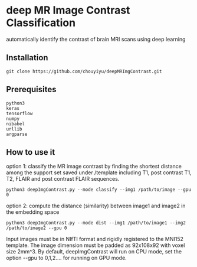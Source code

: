 # deep MR Image Contrast Classification
automatically identify the contrast of brain MRI scans using deep learning 
## Installation
```
git clone https://github.com/chouyiyu/deepMRImgContrast.git
```
## Prerequisites
```
python3
keras
tensorflow
numpy
nibabel
urllib
argparse
```
## How to use it
option 1: classify the MR image contrast by finding the shortest distance among the support set saved under /template including T1, post contrast T1, T2, FLAIR and post contrast FLAIR sequences.
```
python3 deepImgContrast.py --mode classify --img1 /path/to/image --gpu 0
```
option 2: compute the distance (similarity) between image1 and image2 in the embedding space
```
python3 deepImgContrast.py --mode dist --img1 /path/to/image1 --img2 /path/to/image2 --gpu 0 
```
Input images must be in NIfTI format and rigidly registered to the MNI152 template. The image dimension must be padded as 92x108x92 with voxel size 2mm^3. By default, deepImgContrast will run on CPU mode, set the option --gpu to 0,1,2.... for running on GPU mode. 
